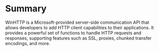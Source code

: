 # Summary

WinHTTP is a Microsoft-provided server-side communication API that allows developers to add HTTP client capabilities to their applications. It provides a powerful set of functions to handle HTTP requests and responses, supporting features such as SSL, proxies, chunked transfer encodings, and more.
